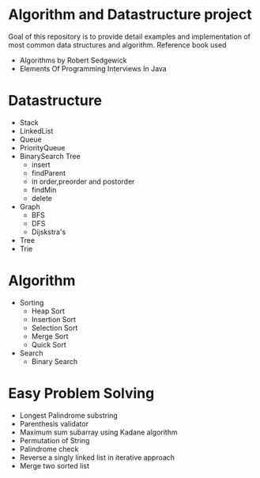 # Algorithm and Datastructure project
Goal of this repository is to provide detail examples and implementation of most common data structures and algorithm.
Reference book used 
 * Algorithms by Robert Sedgewick
 * Elements Of Programming Interviews In Java
# Datastructure
  * Stack
  * LinkedList
  * Queue
  * PriorityQueue
  * BinarySearch Tree
     * insert
     * findParent
     * in order,preorder and postorder 
     * findMin
     * delete
  * Graph 
     * BFS
     * DFS
     * Dijskstra's 
  * Tree
  * Trie
  
# Algorithm 
  * Sorting
     * Heap Sort
     * Insertion Sort
     * Selection Sort
     * Merge Sort
     * Quick Sort
   * Search
     * Binary Search
# Easy Problem Solving   
  * Longest Palindrome substring
  * Parenthesis validator
  * Maximum sum subarray using Kadane algorithm
  * Permutation of String
  * Palindrome check
  * Reverse a singly linked list in iterative approach
  * Merge two sorted list
     
  
  
